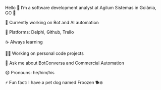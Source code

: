 Hello 👋
I’m a software development analyst at Agilum Sistemas in Goiânia, GO 🌆

🧱 Currently working on Bot and AI automation

🔭 Platforms: Delphi, Github, Trello

☕ Always learning

🧑‍💻 Working on personal code projects

💬 Ask me about BotConversa and Commercial Automation

😄 Pronouns: he/him/his

⚡ Fun fact: I have a pet dog named Froozen 🐕❄️


<!---
agilumsoft/agilumsoft is a ✨ special ✨ repository because its `README.md` (this file) appears on your GitHub profile.
You can click the Preview link to take a look at your changes.
--->
